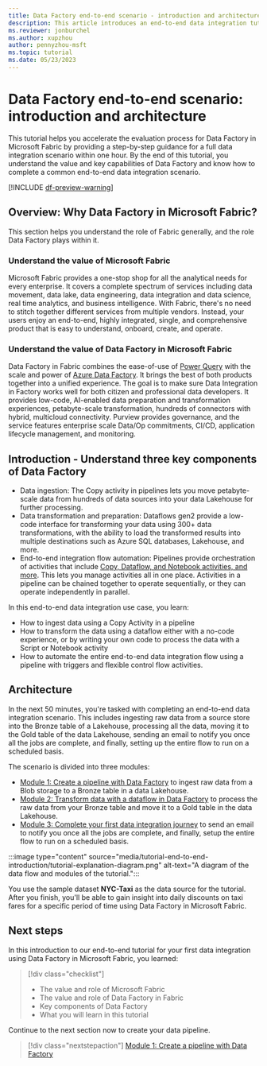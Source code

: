 ```yaml
---
title: Data Factory end-to-end scenario - introduction and architecture
description: This article introduces an end-to-end data integration tutorial that provides step-by-step guidance to help you complete a full data integration scenario with Data Factory in Microsoft Fabric within an hour.
ms.reviewer: jonburchel
ms.author: xupzhou
author: pennyzhou-msft
ms.topic: tutorial
ms.date: 05/23/2023
---
```


# Data Factory end-to-end scenario: introduction and architecture

This tutorial helps you accelerate the evaluation process for Data Factory in Microsoft Fabric by providing a step-by-step guidance for a full data integration scenario within one hour. By the end of this tutorial, you understand the value and key capabilities of Data Factory and know how to complete a common end-to-end data integration scenario.

[!INCLUDE [df-preview-warning](includes/data-factory-preview-warning.md)]

## Overview: Why Data Factory in Microsoft Fabric?

This section helps you understand the role of Fabric generally, and the role Data Factory plays within it.

### Understand the value of Microsoft Fabric

Microsoft Fabric provides a one-stop shop for all the analytical needs for every enterprise. It covers a complete spectrum of services including data movement, data lake, data engineering, data integration and data science, real time analytics, and business intelligence. With Fabric, there's no need to stitch together different services from multiple vendors. Instead, your users enjoy an end-to-end, highly integrated, single, and comprehensive product that is easy to understand, onboard, create, and operate.

### Understand the value of Data Factory in Microsoft Fabric

Data Factory in Fabric combines the ease-of-use of [Power Query](/power-query) with the scale and power of [Azure Data Factory](/azure/data-factory/introduction.md). It brings the best of both products together into a unified experience. The goal is to make sure Data Integration in Factory works well for both citizen and professional data developers. It provides low-code, AI-enabled data preparation and transformation experiences, petabyte-scale transformation, hundreds of connectors with hybrid, multicloud connectivity. Purview provides governance, and the service features enterprise scale Data/Op commitments, CI/CD, application lifecycle management, and monitoring.

## Introduction - Understand three key components of Data Factory

- Data ingestion: The Copy activity in pipelines lets you move petabyte-scale data from hundreds of data sources into your data Lakehouse for further processing.
- Data transformation and preparation: Dataflows gen2 provide a low-code interface for transforming your data using 300+ data transformations, with the ability to load the transformed results into multiple destinations such as Azure SQL databases, Lakehouse, and more.
- End-to-end integration flow automation: Pipelines provide orchestration of activities that include [Copy, Dataflow, and Notebook activities, and more](activity-overview.md). This lets you manage activities all in one place. Activities in a pipeline can be chained together to operate sequentially, or they can operate independently in parallel.

In this end-to-end data integration use case, you learn:

- How to ingest data using a Copy Activity in a pipeline
- How to transform the data using a dataflow either with a no-code experience, or by writing your own code to process the data with a Script or Notebook activity
- How to automate the entire end-to-end data integration flow using a pipeline with triggers and flexible control flow activities.

## Architecture

In the next 50 minutes, you're tasked with completing an end-to-end data integration scenario. This includes ingesting raw data from a source store into the Bronze table of a Lakehouse, processing all the data, moving it to the Gold table of the data Lakehouse, sending an email to notify you once all the jobs are complete, and finally, setting up the entire flow to run on a scheduled basis.

The scenario is divided into three modules:

- [Module 1: Create a pipeline with Data Factory](tutorial-end-to-end-pipeline.md) to ingest raw data from a Blob storage to a Bronze table in a data Lakehouse.
- [Module 2: Transform data with a dataflow in Data Factory](tutorial-end-to-end-dataflow.md) to process the raw data from your Bronze table and move it to a Gold table in the data Lakehouse.
- [Module 3: Complete your first data integration journey](tutorial-end-to-end-integration.md) to send an email to notify you once all the jobs are complete, and finally, setup the entire flow to run on a scheduled basis.

:::image type="content" source="media/tutorial-end-to-end-introduction/tutorial-explanation-diagram.png" alt-text="A diagram of the data flow and modules of the tutorial.":::

You use the sample dataset **NYC-Taxi** as the data source for the tutorial. After you finish, you'll be able to gain insight into daily discounts on taxi fares for a specific period of time using Data Factory in Microsoft Fabric.

## Next steps

In this introduction to our end-to-end tutorial for your first data integration using Data Factory in Microsoft Fabric, you learned:

> [!div class="checklist"]
> - The value and role of Microsoft Fabric
> - The value and role of Data Factory in Fabric
> - Key components of Data Factory
> - What you will learn in this tutorial

Continue to the next section now to create your data pipeline.

> [!div class="nextstepaction"]
> [Module 1: Create a pipeline with Data Factory](tutorial-end-to-end-pipeline.md)
